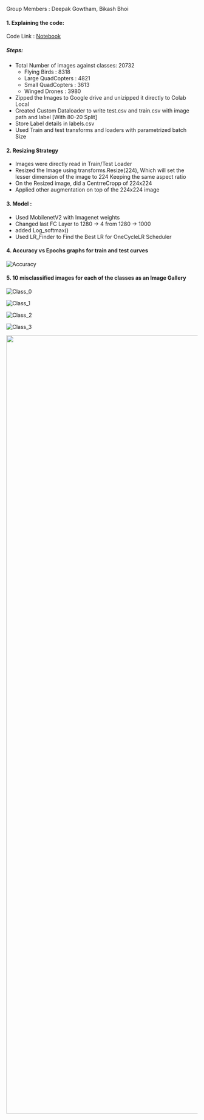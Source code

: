 Group Members : Deepak Gowtham, Bikash Bhoi



#### 1. Explaining the code:

Code Link : [Notebook](https://github.com/eip4-mars/EIP4P2/blob/master/Session2/EVA4P2_Session2_Mobilenetv2_custom.ipynb)

##### Steps: 

- Total Number of images against classes: 20732
  - Flying Birds : 8318
  - Large QuadCopters : 4821
  - Small QuadCopters : 3613
  - Winged Drones : 3980
- Zipped the Images to Google drive and unizipped it directly to Colab Local
- Created Custom Dataloader to write  test.csv and train.csv with image path and label [With 80-20 Split]
- Store Label details in labels.csv
- Used Train and test transforms and loaders with parametrized batch Size




#### 2. Resizing Strategy

- Images were directly read in Train/Test Loader
- Resized the Image using transforms.Resize(224), Which will set the lesser dimension of the image to 224 Keeping the same aspect ratio
- On the Resized image, did a CentrreCropp of 224x224
- Applied other augmentation on top of the 224x224 image



#### 3. Model :

- Used MobilenetV2 with Imagenet weights
- Changed last FC Layer to 1280 -> 4 from 1280 -> 1000
- added Log_softmax()
- Used LR_Finder to Find the Best LR for OneCycleLR Scheduler



#### 4. Accuracy vs Epochs graphs for train and test curves

![Accuracy](https://github.com/eip4-mars/EIP4P2/blob/master/Session2/accuracy.jpg)



#### 5. 10 misclassified images for each of the classes as an Image Gallery


![Class_0](https://github.com/eip4-mars/EIP4P2/blob/master/Session2/Misclassified_0.jpg)

![Class_1](https://github.com/eip4-mars/EIP4P2/blob/master/Session2/Misclassified_1.jpg)

![Class_2](https://github.com/eip4-mars/EIP4P2/blob/master/Session2/Misclassified_2.jpg)

![Class_3](https://github.com/eip4-mars/EIP4P2/blob/master/Session2/Misclassified_3.jpg)

<img src="https://github.com/eip4-mars/EIP4P2/blob/master/Session2/Misclassified_3.jpg" width="2048">
